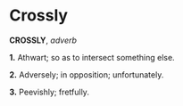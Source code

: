 # Crossly

**CROSSLY**, _adverb_

**1.** Athwart; so as to intersect something else.

**2.** Adversely; in opposition; unfortunately.

**3.** Peevishly; fretfully.